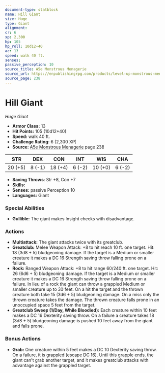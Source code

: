```yaml
---
document-type: statblock
name: Hill Giant
size: Huge
type: Giant
alignment: 
cr: 6
xp: 2,300
hp: 105
hp_roll: 10d12+40
ac: 13
speed: walk 40 ft.
senses: 
passive_perception: 10
source_title: A5e Monstrous Menagerie
source_url: https://enpublishingrpg.com/products/level-up-monstrous-menagerie-a5e
source_page: 238
---
```


# Hill Giant

*Huge* *Giant*

- **Armor Class:** 13
- **Hit Points:** 105 (10d12+40)
- **Speed:** walk 40 ft.
- **Challenge Rating:** 6 (2,300 XP)
- **Source:** [A5e Monstrous Menagerie](https://enpublishingrpg.com/products/level-up-monstrous-menagerie-a5e) page 238

| STR | DEX | CON | INT | WIS | CHA |
| --- | --- | --- | --- | --- | --- |
| 20 (+5) | 8 (-1) | 18 (+4) | 6 (-2) | 10 (+0) | 6 (-2) |

- **Saving Throws**: Str +8, Con +7
- **Skills:** 
- **Senses:** passive Perception 10
- **Languages:** Giant

### Special Abilities

- **Gullible:** The giant makes Insight checks with disadvantage.

### Actions

- **Multiattack:** The giant attacks twice with its greatclub.
- **Greatclub:** Melee Weapon Attack: +8 to hit  reach 10 ft.  one target. Hit: 18 (3d8 + 5) bludgeoning damage. If the target is a Medium or smaller creature  it makes a DC 16 Strength saving throw  falling prone on a failure.
- **Rock:** Ranged Weapon Attack: +8 to hit  range 60/240 ft.  one target. Hit: 26 (6d6 + 5) bludgeoning damage. If the target is a Medium or smaller creature  it makes a DC 16 Strength saving throw  falling prone on a failure. In lieu of a rock  the giant can throw a grappled Medium or smaller creature up to 30 feet. On a hit  the target and the thrown creature both take 15 (3d6 + 5) bludgeoning damage. On a miss  only the thrown creature takes the damage. The thrown creature falls prone in an unoccupied space 5 feet from the target.
- **Greatclub Sweep (1/Day, While Bloodied):** Each creature within 10 feet makes a DC 16 Dexterity saving throw. On a failure  a creature takes 18 (3d8 + 5) bludgeoning damage  is pushed 10 feet away from the giant  and falls prone.

### Bonus Actions

- **Grab:** One creature within 5 feet makes a DC 10 Dexterity saving throw. On a failure, it is grappled (escape DC 16). Until this grapple ends, the giant can't grab another target, and it makes greatclub attacks with advantage against the grappled target.
